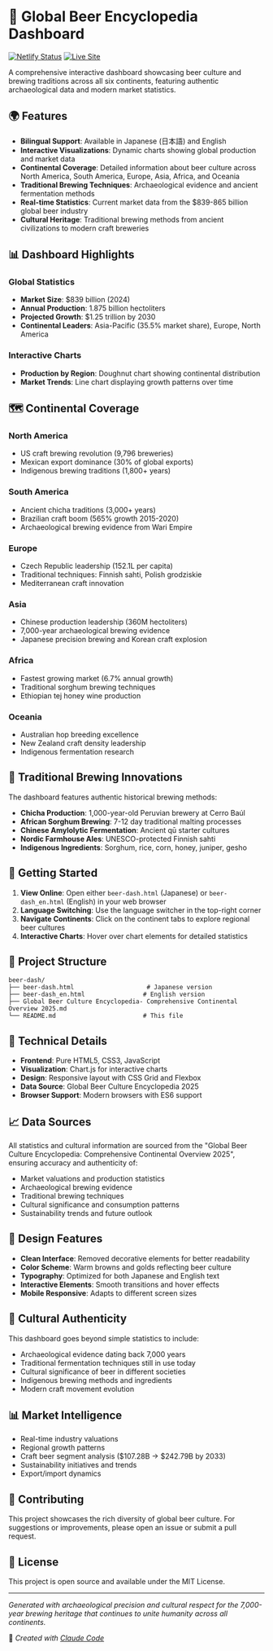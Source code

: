 # 🍺 Global Beer Encyclopedia Dashboard

[![Netlify Status](https://api.netlify.com/api/v1/badges/8f8a3020-9592-4921-aeb4-ae468a7c4595/deploy-status)](https://app.netlify.com/projects/beer-dash-encyclopedia) [![Live Site](https://img.shields.io/badge/🌐_Live_Site-beer--dash--encyclopedia.netlify.app-blue?style=for-the-badge)](https://beer-dash-encyclopedia.netlify.app)

A comprehensive interactive dashboard showcasing beer culture and brewing traditions across all six continents, featuring authentic archaeological data and modern market statistics.

## 🌍 Features

- **Bilingual Support**: Available in Japanese (日本語) and English
- **Interactive Visualizations**: Dynamic charts showing global production and market data
- **Continental Coverage**: Detailed information about beer culture across North America, South America, Europe, Asia, Africa, and Oceania
- **Traditional Brewing Techniques**: Archaeological evidence and ancient fermentation methods
- **Real-time Statistics**: Current market data from the $839-865 billion global beer industry
- **Cultural Heritage**: Traditional brewing methods from ancient civilizations to modern craft breweries

## 📊 Dashboard Highlights

### Global Statistics
- **Market Size**: $839 billion (2024)
- **Annual Production**: 1.875 billion hectoliters
- **Projected Growth**: $1.25 trillion by 2030
- **Continental Leaders**: Asia-Pacific (35.5% market share), Europe, North America

### Interactive Charts
- **Production by Region**: Doughnut chart showing continental distribution
- **Market Trends**: Line chart displaying growth patterns over time

## 🗺️ Continental Coverage

### North America
- US craft brewing revolution (9,796 breweries)
- Mexican export dominance (30% of global exports)
- Indigenous brewing traditions (1,800+ years)

### South America
- Ancient chicha traditions (3,000+ years)
- Brazilian craft boom (565% growth 2015-2020)
- Archaeological brewing evidence from Wari Empire

### Europe
- Czech Republic leadership (152.1L per capita)
- Traditional techniques: Finnish sahti, Polish grodziskie
- Mediterranean craft innovation

### Asia
- Chinese production leadership (360M hectoliters)
- 7,000-year archaeological brewing evidence
- Japanese precision brewing and Korean craft explosion

### Africa
- Fastest growing market (6.7% annual growth)
- Traditional sorghum brewing techniques
- Ethiopian tej honey wine production

### Oceania
- Australian hop breeding excellence
- New Zealand craft density leadership
- Indigenous fermentation research

## 🏺 Traditional Brewing Innovations

The dashboard features authentic historical brewing methods:

- **Chicha Production**: 1,000-year-old Peruvian brewery at Cerro Baúl
- **African Sorghum Brewing**: 7-12 day traditional malting processes
- **Chinese Amylolytic Fermentation**: Ancient qū starter cultures
- **Nordic Farmhouse Ales**: UNESCO-protected Finnish sahti
- **Indigenous Ingredients**: Sorghum, rice, corn, honey, juniper, gesho

## 🚀 Getting Started

1. **View Online**: Open either `beer-dash.html` (Japanese) or `beer-dash_en.html` (English) in your web browser
2. **Language Switching**: Use the language switcher in the top-right corner
3. **Navigate Continents**: Click on the continent tabs to explore regional beer cultures
4. **Interactive Charts**: Hover over chart elements for detailed statistics

## 📁 Project Structure

```
beer-dash/
├── beer-dash.html                    # Japanese version
├── beer-dash_en.html                # English version
├── Global Beer Culture Encyclopedia- Comprehensive Continental Overview 2025.md
└── README.md                        # This file
```

## 🔧 Technical Details

- **Frontend**: Pure HTML5, CSS3, JavaScript
- **Visualization**: Chart.js for interactive charts
- **Design**: Responsive layout with CSS Grid and Flexbox
- **Data Source**: Global Beer Culture Encyclopedia 2025
- **Browser Support**: Modern browsers with ES6 support

## 📈 Data Sources

All statistics and cultural information are sourced from the "Global Beer Culture Encyclopedia: Comprehensive Continental Overview 2025", ensuring accuracy and authenticity of:

- Market valuations and production statistics
- Archaeological brewing evidence
- Traditional brewing techniques
- Cultural significance and consumption patterns
- Sustainability trends and future outlook

## 🎨 Design Features

- **Clean Interface**: Removed decorative elements for better readability
- **Color Scheme**: Warm browns and golds reflecting beer culture
- **Typography**: Optimized for both Japanese and English text
- **Interactive Elements**: Smooth transitions and hover effects
- **Mobile Responsive**: Adapts to different screen sizes

## 🌟 Cultural Authenticity

This dashboard goes beyond simple statistics to include:

- Archaeological evidence dating back 7,000 years
- Traditional fermentation techniques still in use today
- Cultural significance of beer in different societies
- Indigenous brewing methods and ingredients
- Modern craft movement evolution

## 📊 Market Intelligence

- Real-time industry valuations
- Regional growth patterns
- Craft beer segment analysis ($107.28B → $242.79B by 2033)
- Sustainability initiatives and trends
- Export/import dynamics

## 🤝 Contributing

This project showcases the rich diversity of global beer culture. For suggestions or improvements, please open an issue or submit a pull request.

## 📝 License

This project is open source and available under the MIT License.

---

*Generated with archaeological precision and cultural respect for the 7,000-year brewing heritage that continues to unite humanity across all continents.*

🤖 *Created with [Claude Code](https://claude.ai/code)*